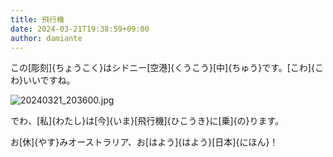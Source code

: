 ```yaml
---
title: 飛行機
date: 2024-03-21T19:38:59+09:00
author: damiante
---
```

この[彫刻]{ちょうこく}はシドニー[空港]{くうこう}[中]{ちゅう}です。[こわ]{こわ}いいですね。

![20240321_203600.jpg](https://github.com/devhou-se/www-jp/assets/12438044/a93f673d-0fcc-4adc-963e-64c6d382383b)

でわ、[私]{わたし}は[今]{いま}[飛行機]{ひこうき}に[乗]{の}ります。

お[休]{やす}みオーストラリア、お[はよう]{はよう}[日本]{にほん}！
